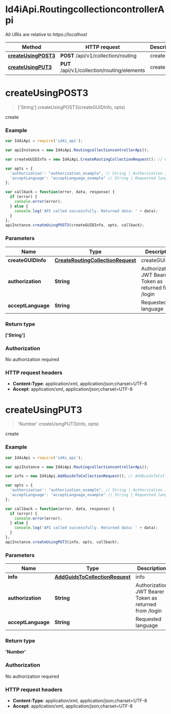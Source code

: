# Id4iApi.RoutingcollectioncontrollerApi

All URIs are relative to *https://localhost*

Method | HTTP request | Description
------------- | ------------- | -------------
[**createUsingPOST3**](RoutingcollectioncontrollerApi.md#createUsingPOST3) | **POST** /api/v1/collection/routing | create
[**createUsingPUT3**](RoutingcollectioncontrollerApi.md#createUsingPUT3) | **PUT** /api/v1/collection/routing/elements | create


<a name="createUsingPOST3"></a>
# **createUsingPOST3**
> [&#39;String&#39;] createUsingPOST3(createGUIDInfo, opts)

create

### Example
```javascript
var Id4iApi = require('id4i_api');

var apiInstance = new Id4iApi.RoutingcollectioncontrollerApi();

var createGUIDInfo = new Id4iApi.CreateRoutingCollectionRequest(); // CreateRoutingCollectionRequest | createGUIDInfo

var opts = { 
  'authorization': "authorization_example", // String | Authorization JWT Bearer Token as returned from /login
  'acceptLanguage': "acceptLanguage_example" // String | Requested language
};

var callback = function(error, data, response) {
  if (error) {
    console.error(error);
  } else {
    console.log('API called successfully. Returned data: ' + data);
  }
};
apiInstance.createUsingPOST3(createGUIDInfo, opts, callback);
```

### Parameters

Name | Type | Description  | Notes
------------- | ------------- | ------------- | -------------
 **createGUIDInfo** | [**CreateRoutingCollectionRequest**](CreateRoutingCollectionRequest.md)| createGUIDInfo | 
 **authorization** | **String**| Authorization JWT Bearer Token as returned from /login | [optional] 
 **acceptLanguage** | **String**| Requested language | [optional] 

### Return type

**[&#39;String&#39;]**

### Authorization

No authorization required

### HTTP request headers

 - **Content-Type**: application/xml, application/json;charset=UTF-8
 - **Accept**: application/xml, application/json;charset=UTF-8

<a name="createUsingPUT3"></a>
# **createUsingPUT3**
> &#39;Number&#39; createUsingPUT3(info, opts)

create

### Example
```javascript
var Id4iApi = require('id4i_api');

var apiInstance = new Id4iApi.RoutingcollectioncontrollerApi();

var info = new Id4iApi.AddGuidsToCollectionRequest(); // AddGuidsToCollectionRequest | info

var opts = { 
  'authorization': "authorization_example", // String | Authorization JWT Bearer Token as returned from /login
  'acceptLanguage': "acceptLanguage_example" // String | Requested language
};

var callback = function(error, data, response) {
  if (error) {
    console.error(error);
  } else {
    console.log('API called successfully. Returned data: ' + data);
  }
};
apiInstance.createUsingPUT3(info, opts, callback);
```

### Parameters

Name | Type | Description  | Notes
------------- | ------------- | ------------- | -------------
 **info** | [**AddGuidsToCollectionRequest**](AddGuidsToCollectionRequest.md)| info | 
 **authorization** | **String**| Authorization JWT Bearer Token as returned from /login | [optional] 
 **acceptLanguage** | **String**| Requested language | [optional] 

### Return type

**&#39;Number&#39;**

### Authorization

No authorization required

### HTTP request headers

 - **Content-Type**: application/xml, application/json;charset=UTF-8
 - **Accept**: application/xml, application/json;charset=UTF-8

